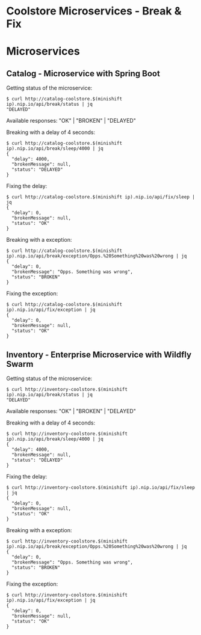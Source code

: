 # Coolstore Microservices - Break & Fix

# Microservices

## Catalog - Microservice with Spring Boot

Getting status of the microservice:

```
$ curl http://catalog-coolstore.$(minishift ip).nip.io/api/break/status | jq
"DELAYED"
```

Available responses: "OK" | "BROKEN" | "DELAYED"

Breaking with a delay of 4 seconds:

```
$ curl http://catalog-coolstore.$(minishift ip).nip.io/api/break/sleep/4000 | jq
{
  "delay": 4000,
  "brokenMessage": null,
  "status": "DELAYED"
}
```

Fixing the delay:

```
$ curl http://catalog-coolstore.$(minishift ip).nip.io/api/fix/sleep | jq
{
  "delay": 0,
  "brokenMessage": null,
  "status": "OK"
}
```

Breaking with a exception:

```
$ curl http://catalog-coolstore.$(minishift ip).nip.io/api/break/exception/Opps.%20Something%20was%20wrong | jq
{
  "delay": 0,
  "brokenMessage": "Opps. Something was wrong",
  "status": "BROKEN"
}
```

Fixing the exception:

```
$ curl http://catalog-coolstore.$(minishift ip).nip.io/api/fix/exception | jq
{
  "delay": 0,
  "brokenMessage": null,
  "status": "OK"
}
```

## Inventory - Enterprise Microservice with Wildfly Swarm

Getting status of the microservice:

```
$ curl http://inventory-coolstore.$(minishift ip).nip.io/api/break/status | jq
"DELAYED"
```

Available responses: "OK" | "BROKEN" | "DELAYED"

Breaking with a delay of 4 seconds:

```
$ curl http://inventory-coolstore.$(minishift ip).nip.io/api/break/sleep/4000 | jq
{
  "delay": 4000,
  "brokenMessage": null,
  "status": "DELAYED"
}
```

Fixing the delay:

```
$ curl http://inventory-coolstore.$(minishift ip).nip.io/api/fix/sleep | jq
{
  "delay": 0,
  "brokenMessage": null,
  "status": "OK"
}
```

Breaking with a exception:

```
$ curl http://inventory-coolstore.$(minishift ip).nip.io/api/break/exception/Opps.%20Something%20was%20wrong | jq
{
  "delay": 0,
  "brokenMessage": "Opps. Something was wrong",
  "status": "BROKEN"
}
```

Fixing the exception:

```
$ curl http://inventory-coolstore.$(minishift ip).nip.io/api/fix/exception | jq
{
  "delay": 0,
  "brokenMessage": null,
  "status": "OK"
}
```
